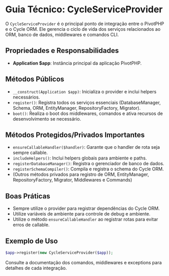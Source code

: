 # Guia Técnico: CycleServiceProvider

O `CycleServiceProvider` é o principal ponto de integração entre o PivotPHP e o Cycle ORM. Ele gerencia o ciclo de vida dos serviços relacionados ao ORM, banco de dados, middlewares e comandos CLI.

## Propriedades e Responsabilidades
- **Application $app**: Instância principal da aplicação PivotPHP.

## Métodos Públicos
- `__construct(Application $app)`: Inicializa o provider e inclui helpers necessários.
- `register()`: Registra todos os serviços essenciais (DatabaseManager, Schema, ORM, EntityManager, RepositoryFactory, Migrator).
- `boot()`: Realiza o boot dos middlewares, comandos e ativa recursos de desenvolvimento se necessário.

## Métodos Protegidos/Privados Importantes
- `ensureCallableHandler($handler)`: Garante que o handler de rota seja sempre callable.
- `includeHelpers()`: Inclui helpers globais para ambiente e paths.
- `registerDatabaseManager()`: Registra o gerenciador de banco de dados.
- `registerSchemaCompiler()`: Compila e registra o schema do Cycle ORM.
- (Outros métodos privados para registro de ORM, EntityManager, RepositoryFactory, Migrator, Middlewares e Commands)

## Boas Práticas
- Sempre utilize o provider para registrar dependências do Cycle ORM.
- Utilize variáveis de ambiente para controle de debug e ambiente.
- Utilize o método `ensureCallableHandler` ao registrar rotas para evitar erros de callable.

## Exemplo de Uso
```php
$app->register(new CycleServiceProvider($app));
```

Consulte a documentação dos comandos, middlewares e exceptions para detalhes de cada integração.
